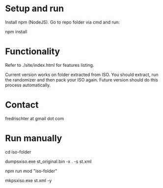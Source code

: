 # Setup and run

Install npm (NodeJS).
Go to repo folder via cmd and run:

npm install

# Functionality

Refer to ./site/index.html for features listing.

Current version works on folder extracted from ISO. You should extract, run the randomizer and then pack your ISO again. Future version should do this process automatically.

# Contact

fredrischter at gmail dot com

# Run manually

cd iso-folder

dumpsxiso.exe st_original.bin -x . -s st.xml

npm run mod "iso-folder"

mkpsxiso.exe st.xml -y
